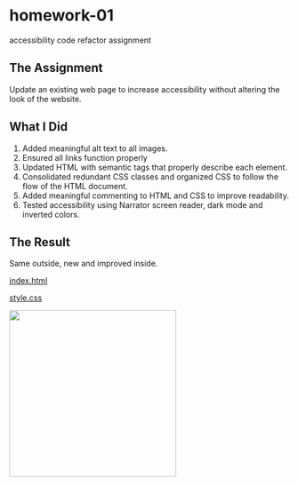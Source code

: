 # homework-01
accessibility code refactor assignment

## The Assignment

Update an existing web page to increase accessibility without altering the look of the website.

## What I Did

1. Added meaningful alt text to all images.
2. Ensured all links function properly
3. Updated HTML with semantic tags that properly describe each element.
4. Consolidated redundant CSS classes and organized CSS to follow the flow of the HTML document.
5. Added meaningful commenting to HTML and CSS to improve readability.
6. Tested accessibility using Narrator screen reader, dark mode and inverted colors.

## The Result

Same outside, new and improved inside.

[index.html](Develop/index.html)

[style.css](Develop/assets/css/style.css)

<img src="Develop/assets/images/screenshot.png" width="300">

